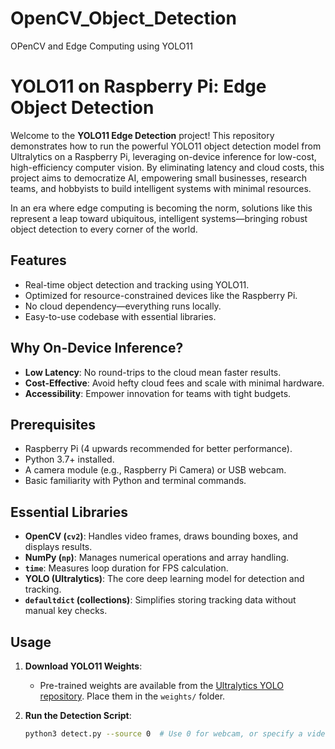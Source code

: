 # OpenCV_Object_Detection
OPenCV and Edge Computing using YOLO11

# YOLO11 on Raspberry Pi: Edge Object Detection

Welcome to the **YOLO11 Edge Detection** project! This repository demonstrates how to run the powerful YOLO11 object detection model from Ultralytics on a Raspberry Pi, leveraging on-device inference for low-cost, high-efficiency computer vision. By eliminating latency and cloud costs, this project aims to democratize AI, empowering small businesses, research teams, and hobbyists to build intelligent systems with minimal resources.

In an era where edge computing is becoming the norm, solutions like this represent a leap toward ubiquitous, intelligent systems—bringing robust object detection to every corner of the world.

## Features
- Real-time object detection and tracking using YOLO11.
- Optimized for resource-constrained devices like the Raspberry Pi.
- No cloud dependency—everything runs locally.
- Easy-to-use codebase with essential libraries.

## Why On-Device Inference?
- **Low Latency**: No round-trips to the cloud mean faster results.
- **Cost-Effective**: Avoid hefty cloud fees and scale with minimal hardware.
- **Accessibility**: Empower innovation for teams with tight budgets.

## Prerequisites
- Raspberry Pi (4 upwards recommended for better performance).
- Python 3.7+ installed.
- A camera module (e.g., Raspberry Pi Camera) or USB webcam.
- Basic familiarity with Python and terminal commands.

## Essential Libraries
- **OpenCV (`cv2`)**: Handles video frames, draws bounding boxes, and displays results.
- **NumPy (`np`)**: Manages numerical operations and array handling.
- **`time`**: Measures loop duration for FPS calculation.
- **YOLO (Ultralytics)**: The core deep learning model for detection and tracking.
- **`defaultdict` (collections)**: Simplifies storing tracking data without manual key checks.

## Usage
1. **Download YOLO11 Weights**:
   - Pre-trained weights are available from the [Ultralytics YOLO repository](https://github.com/ultralytics/ultralytics). Place them in the `weights/` folder.

2. **Run the Detection Script**:
   ```bash
   python3 detect.py --source 0  # Use 0 for webcam, or specify a video file path
